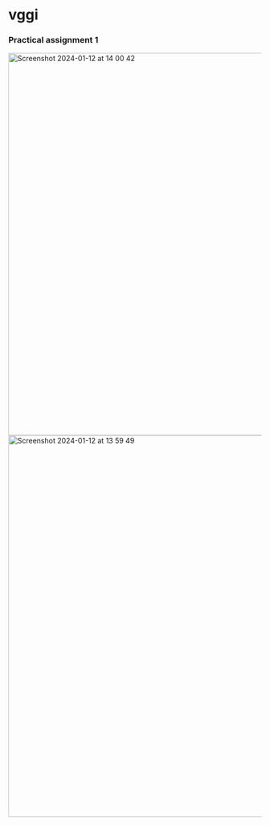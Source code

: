 # vggi

### Practical assignment 1
<img width="760" alt="Screenshot 2024-01-12 at 14 00 42" src="https://github.com/Tskate/vggi/assets/74553549/a18b8da4-0466-47c0-ba71-e366b17def06">
<img width="759" alt="Screenshot 2024-01-12 at 13 59 49" src="https://github.com/Tskate/vggi/assets/74553549/ee75bbaa-dd39-4890-9399-d052e05c14f5">
